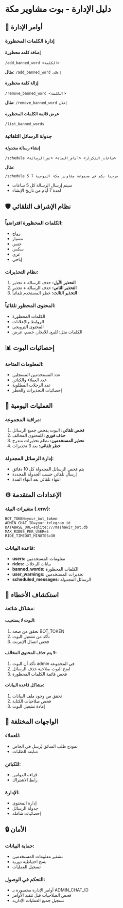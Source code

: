 # دليل الإدارة - بوت مشاوير مكة

## 🔧 أوامر الإدارة

### إدارة الكلمات المحظورة

#### إضافة كلمة محظورة
```
/add_banned_word <الكلمة>
```
**مثال:** `/add_banned_word إعلان`

#### إزالة كلمة محظورة
```
/remove_banned_word <الكلمة>
```
**مثال:** `/remove_banned_word إعلان`

#### عرض قائمة الكلمات المحظورة
```
/list_banned_words
```

### جدولة الرسائل التلقائية

#### إنشاء رسالة مجدولة
```
/schedule <ساعات_التكرار> <أيام_المدة> <نص_الرسالة>
```

**مثال:**
```
/schedule 5 7 مرحباً بكم في مجموعة مشاوير مكة اليومية
```
- سيتم إرسال الرسالة كل 5 ساعات
- لمدة 7 أيام من تاريخ الإنشاء

## 🛡️ نظام الإشراف التلقائي

### الكلمات المحظورة افتراضياً:
- زواج
- مسيار
- جنس
- سكس
- عري
- إباحي

### نظام التحذيرات:
1. **التحذير الأول:** حذف الرسالة + تحذير
2. **التحذير الثاني:** حذف الرسالة + تحذير
3. **التحذير الثالث:** حظر المستخدم تلقائياً

### المحتوى المحظور تلقائياً:
- الكلمات المحظورة
- الروابط والإعلانات
- المحتوى الترويجي
- الكلمات مثل: للبيع، للايجار، خصم، عرض

## 📊 إحصائيات البوت

### المعلومات المتاحة:
- عدد المستخدمين المسجلين
- عدد العملاء والكباتن
- عدد الرحلات المطلوبة
- إحصائيات التحذيرات والحظر

## 🔄 العمليات اليومية

### مراقبة المجموعة:
1. **فحص تلقائي:** البوت يفحص جميع الرسائل
2. **حذف فوري:** للمحتوى المخالف
3. **تحذير المستخدمين:** نظام تحذيرات متدرج
4. **حظر تلقائي:** بعد 3 تحذيرات

### إدارة الرسائل المجدولة:
- يتم فحص الرسائل المجدولة كل 10 دقائق
- إرسال تلقائي حسب الجدولة المحددة
- انتهاء تلقائي بعد انتهاء المدة

## ⚙️ الإعدادات المتقدمة

### متغيرات البيئة (.env):
```
BOT_TOKEN=your_bot_token
ADMIN_CHAT_ID=your_telegram_id
DATABASE_URL=sqlite:///mashawir_bot.db
MAX_RIDES_PER_USER=5
RIDE_TIMEOUT_MINUTES=30
```

### قاعدة البيانات:
- **users:** معلومات المستخدمين
- **rides:** بيانات الرحلات
- **banned_words:** الكلمات المحظورة
- **user_warnings:** تحذيرات المستخدمين
- **scheduled_messages:** الرسائل المجدولة

## 🚨 استكشاف الأخطاء

### مشاكل شائعة:

#### البوت لا يستجيب:
1. تحقق من صحة BOT_TOKEN
2. تأكد من تشغيل البوت
3. فحص اتصال الإنترنت

#### لا يتم حذف المحتوى المخالف:
1. تأكد أن البوت admin في المجموعة
2. امنح البوت صلاحية حذف الرسائل
3. فحص قائمة الكلمات المحظورة

#### مشاكل قاعدة البيانات:
1. تحقق من وجود ملف البيانات
2. فحص صلاحيات الكتابة
3. إعادة تشغيل البوت

## 📱 الواجهات المختلفة

### للعملاء:
- نموذج طلب السائق يُرسل في الخاص
- متابعة الطلبات

### للكباتن:
- قراءة القوانين
- رابط الاشتراك

### الإدارة:
- إدارة المحتوى
- جدولة الرسائل
- إحصائيات شاملة

## 🔒 الأمان

### حماية البيانات:
- تشفير معلومات المستخدمين
- نسخ احتياطية دورية
- تسجيل العمليات

### التحكم في الوصول:
- أوامر الإدارة محصورة بـ ADMIN_CHAT_ID
- فحص الصلاحيات قبل تنفيذ الأوامر
- تسجيل جميع العمليات الإدارية